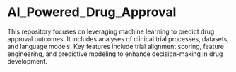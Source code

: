 # AI_Powered_Drug_Approval
This repository focuses on leveraging machine learning to predict drug approval outcomes. It includes analyses of clinical trial processes, datasets, and language models. Key features include trial alignment scoring, feature engineering, and predictive modeling to enhance decision-making in drug development.

